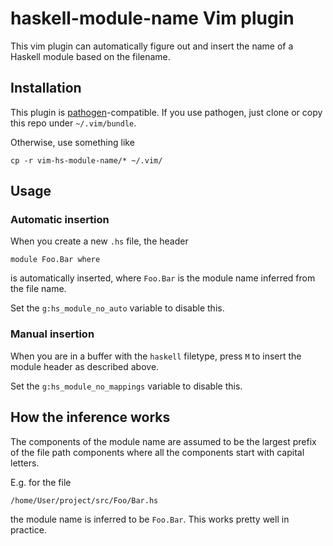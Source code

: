 # haskell-module-name Vim plugin

This vim plugin can automatically figure out and insert the name of a Haskell
module based on the filename.

## Installation

This plugin is [pathogen][pathogen]-compatible. If you use pathogen, just clone
or copy this repo under `~/.vim/bundle`.

Otherwise, use something like

    cp -r vim-hs-module-name/* ~/.vim/

## Usage
### Automatic insertion
When you create a new `.hs` file, the header

    module Foo.Bar where

is automatically inserted, where `Foo.Bar` is the module name inferred from the
file name.

Set the `g:hs_module_no_auto` variable to disable this.

### Manual insertion
When you are in a buffer with the `haskell` filetype, press `M` to insert the
module header as described above.

Set the `g:hs_module_no_mappings` variable to disable this.

## How the inference works
The components of the module name are assumed to be the largest
prefix of the file path components where all the components start with
capital letters.

E.g. for the file

    /home/User/project/src/Foo/Bar.hs

the module name is inferred to be `Foo.Bar`. This works pretty well in
practice.

[pathogen]: https://github.com/tpope/vim-pathogen
